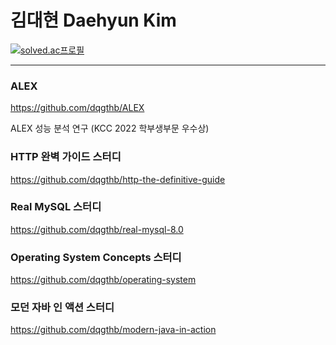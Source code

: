 <!--![dqgthb](https://capsule-render.vercel.app/api?type=slice&color=auto&height=200&text=dqgthb&fontAlign=70&rotate=13&fontAlignY=25&desc=&descAlign=70.&descAlignY=44) -->

# 김대현 Daehyun Kim

[![solved.ac프로필](http://mazassumnida.wtf/api/v2/generate_badge?boj=dkbkjn)](https://solved.ac/dkbkjn)

---

### ALEX

https://github.com/dqgthb/ALEX

ALEX 성능 분석 연구 (KCC 2022 학부생부문 우수상)

### HTTP 완벽 가이드 스터디

https://github.com/dqgthb/http-the-definitive-guide

### Real MySQL 스터디

https://github.com/dqgthb/real-mysql-8.0

### Operating System Concepts 스터디

https://github.com/dqgthb/operating-system

### 모던 자바 인 액션 스터디

https://github.com/dqgthb/modern-java-in-action
